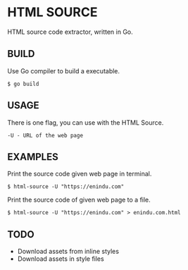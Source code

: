 # HTML SOURCE

HTML source code extractor, written in Go.

## BUILD

Use Go compiler to build a executable.

```
$ go build
```

## USAGE

There is one flag, you can use with the HTML Source.

```
-U - URL of the web page
```

## EXAMPLES

Print the source code given web page in terminal.

```
$ html-source -U "https://enindu.com"
```

Print the source code of given web page to a file.

```
$ html-source -U "https://enindu.com" > enindu.com.html
```

## TODO

- Download assets from inline styles
- Download assets in style files
